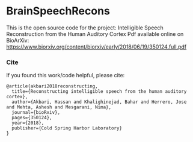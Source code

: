 # BrainSpeechRecons
This is the open source code for the project: Intelligible Speech Reconstruction from the Human Auditory Cortex
Pdf available online on BioArXiv: https://www.biorxiv.org/content/biorxiv/early/2018/06/19/350124.full.pdf

### Cite

If you found this work/code helpful, please cite:
```
@article{akbari2018reconstructing,
  title={Reconstructing intelligible speech from the human auditory cortex},
  author={Akbari, Hassan and Khalighinejad, Bahar and Herrero, Jose and Mehta, Ashesh and Mesgarani, Nima},
  journal={bioRxiv},
  pages={350124},
  year={2018},
  publisher={Cold Spring Harbor Laboratory}
}
```
